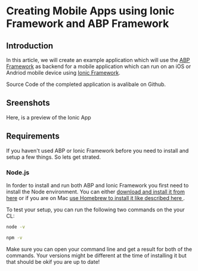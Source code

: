 # Creating Mobile Apps using Ionic Framework and ABP Framework

## Introduction

In this article, we will create an example application which will use the [ABP Framework](https://www.abp.io) as backend for a mobile application which can run on an iOS or Andriod mobile device using [Ionic Framework](https://ionicframework.com).

Source Code of the completed application is avalibale on Github.

## Sreenshots

Here, is a preview of the Ionic App

## Requirements

If you haven't used ABP or Ionic Framework before you need to install and setup a few things. So lets get strated.

### Node.js

In forder to install and run both ABP and Ionic Framework you first need to install the Node environment. You can either [download and install it from here](https://nodejs.org/en/) or if you are on Mac [use Homebrew to install it like described here ](https://blog.teamtreehouse.com/install-node-js-npm-mac).

To test your setup, you can run the following two commands on the your CL:

```bash
node -v

npm -v
```

Make sure you can open your command line and get a result for both of the commands. Your versions might be different at the time of installing it but that should be okif you are up to date!
